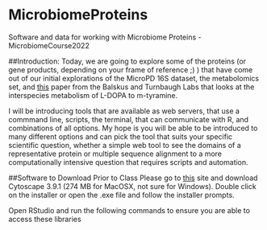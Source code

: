 # MicrobiomeProteins
Software and data for working with Microbiome Proteins - MicrobiomeCourse2022

##Introduction:
Today, we are going to explore some of the proteins (or gene products, depending on your frame of reference ;) ) that have come out of our initial explorations of the MicroPD 16S dataset, the metabolomics set, and [this](https://www.science.org/doi/10.1126/science.aau6323) paper from the Balskus and Turnbaugh Labs that looks at the interspecies metabolism of L-DOPA to m-tyramine.

I will be introducing tools that are available as web servers, that use a commmand line, scripts, the terminal, that can communicate with R, and combinations of all options. My hope is you will be able to be introduced to many different options and can pick the tool that suits your specific scientific question, whether a simple web tool to see the domains of a representative protein or multiple sequence alignment to a more computationally intensive question that requires scripts and automation.

##Software to Download Prior to Class
Please go to [this](https://cytoscape.org/download.html) site and download Cytoscape 3.9.1 (274 MB for MacOSX, not sure for Windows). Double click on the installer or open the .exe file and follow the installer prompts.

Open RStudio and run the following commands to ensure you are able to access these libraries

